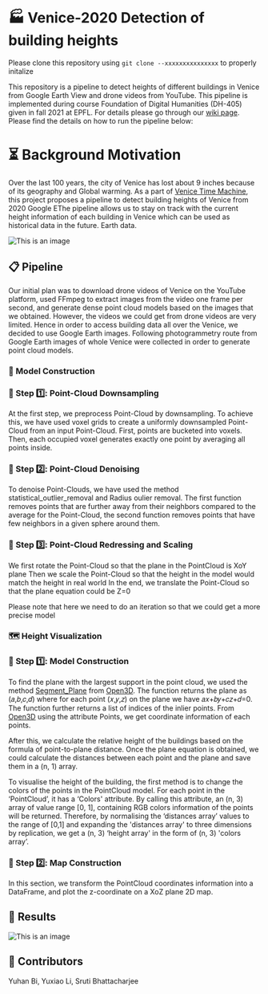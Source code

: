 # 🏭 Venice-2020 Detection of building heights
Please clone this repository using ```git clone --xxxxxxxxxxxxxxx``` to properly initalize

This repository is a pipeline to detect heights of different buildings in Venice from Google Earth View and drone videos from YouTube.
This pipeline is implemented during course Foundation of Digital Humanities (DH-405) given in fall 2021 at EPFL.
For details please go through our [wiki page](http://fdh.epfl.ch/index.php/Venice2020_Building_Heights_Detection).
Please find the details on how to run the pipeline below:

# ⏳ Background Motivation
Over the last 100 years, the city of Venice has lost about 9 inches because of its geography and Global warming. As a part of  [Venice Time Machine](https://en.wikipedia.org/wiki/Venice_Time_Machine), this project proposes a pipeline to detect building heights of Venice from 2020 Google EThe pipeline allows us to stay on track with the current height information of each building in Venice which can be used as historical data in the future. 
Earth data. 

![This is an image](http://fdh.epfl.ch/images/3/38/Venice_whole.png)


## 📋 Pipeline

Our initial plan was to download drone videos of Venice on the YouTube platform, used FFmpeg to extract images from the video one frame per second, and generate dense point cloud models based on the images that we obtained. However, the videos we could get from drone videos are very limited. Hence in order to access building data all over the Venice, we decided to use Google Earth images. Following  photogrammetry route from Google Earth images of whole Venice were collected in order to generate point cloud models.

### 🔮 Model Construction

### 📝 Step 1️⃣: Point-Cloud Downsampling
At the first step, we preprocess Point-Cloud by downsampling. To achieve this, we have used voxel grids to create a uniformly downsampled Point-Cloud from an input Point-Cloud. First, points are bucketed into voxels. Then, each occupied voxel generates exactly one point by averaging all points inside. 

### 📝 Step 2️⃣: Point-Cloud Denoising
To denoise Point-Clouds, we have used the method statistical_outlier_removal and Radius oulier removal. The first function removes points that are further away from their neighbors compared to the average for the Point-Cloud, the second function removes points that have few neighbors in a given sphere around them.

### 📝 Step 3️⃣: Point-Cloud Redressing and Scaling 
We first rotate the Point-Cloud so that the plane in the PointCloud is XoY plane
Then we scale the Point-Cloud so that the height in the model would match the height in real world
In the end, we translate the Point-Cloud so that the plane equation could be Z=0

Please note that here we need to do an iteration so that we could get a more precise model
### 🗺️ Height Visualization


### 📝 Step 1️⃣: Model Construction
To find the plane with the largest support in the point cloud, we used the method [Segment_Plane](http://www.open3d.org/docs/release/python_api/open3d.geometry.PointCloud.html#open3d.geometry.PointCloud.segment_plane) from [Open3D](http://www.open3d.org/). The function returns the plane as (𝑎,𝑏,𝑐,𝑑) where for each point (𝑥,𝑦,𝑧) on the plane we have 𝑎𝑥+𝑏𝑦+𝑐𝑧+𝑑=0. The function further returns a list of indices of the inlier points. From [Open3D](http://www.open3d.org/) using the attribute Points, we get coordinate information of each points. 


After this, we calculate the relative height of the buildings based on the formula of point-to-plane distance. Once the plane equation is obtained, we could calculate the distances between each point and the plane and save them in a (n, 1) array. 

To visualise the height of the building, the first method is to change the colors of the points in the PointCloud model. For each point in the ‘PointCloud’, it has a ‘Colors' attribute. By calling this attribute, an (n, 3) array of value range [0, 1], containing RGB colors information of the points will be returned. Therefore, by normalising the ‘distances array’ values to the range of [0,1] and expanding the 'distances array' to three dimensions by replication, we get a (n, 3) ‘height array' in the form of (n, 3) 'colors array’.

### 📝 Step 2️⃣: Map Construction
In this section, we transform the PointCloud coordinates information into a DataFrame, and plot the z-coordinate on a XoZ plane 2D map.
## 🎉 Results

![This is an image](http://fdh.epfl.ch/images/4/47/Height_tab20c.png)


## 👤 Contributors
Yuhan Bi, Yuxiao Li, Sruti Bhattacharjee

